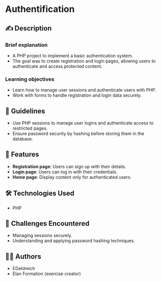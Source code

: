 # Authentification

## ✍️ Description  

### Brief explanation  
-   A PHP project to implement a basic authentication system.  
-   The goal was to create registration and login pages, allowing users to authenticate and access protected content.  

### Learning objectives  
-   Learn how to manage user sessions and authenticate users with PHP.  
-   Work with forms to handle registration and login data securely.  

## 📜 Guidelines  
-   Use PHP sessions to manage user logins and authenticate access to restricted pages.  
-   Ensure password security by hashing before storing them in the database.  

## 🚀 Features  
-   **Registration page**: Users can sign up with their details.  
-   **Login page**: Users can log in with their credentials.  
-   **Home page**: Display content only for authenticated users.  

## 🛠️ Technologies Used  
-   PHP  

## 🤔 Challenges Encountered  
-   Managing sessions securely.  
-   Understanding and applying password hashing techniques.  

## 👩‍💻 Authors  
-   EGeldreich  
-   Elan Formation (exercise creator)
